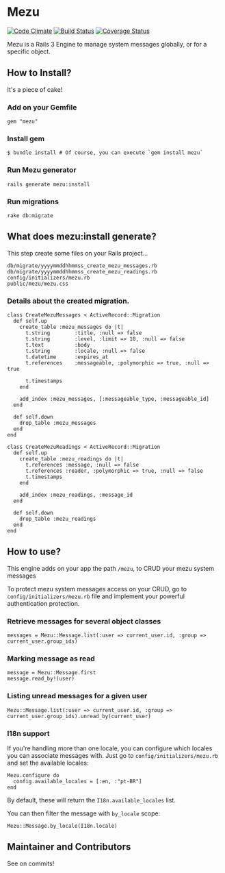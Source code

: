 # Mezu

[![Code Climate](https://codeclimate.com/github/tinogomes/mezu.png)](https://codeclimate.com/github/tinogomes/mezu)
[![Build Status](https://secure.travis-ci.org/tinogomes/mezu.png?branch=master)](http://travis-ci.org/tinogomes/mezu)
[![Coverage Status](https://coveralls.io/repos/tinogomes/mezu/badge.png?branch=master)](https://coveralls.io/r/tinogomes/mezu)

Mezu is a Rails 3 Engine to manage system messages globally, or for a specific object.

## How to Install?

It's a piece of cake!

### Add on your Gemfile

	gem "mezu"

### Install gem

	$ bundle install # Of course, you can execute `gem install mezu`

### Run Mezu generator

	rails generate mezu:install

### Run migrations

	rake db:migrate

## What does mezu:install generate?

This step create some files on your Rails project...

	db/migrate/yyyymmddhhmmss_create_mezu_messages.rb
	db/migrate/yyyymmddhhmmss_create_mezu_readings.rb
	config/initializers/mezu.rb
	public/mezu/mezu.css

### Details about the created migration.

	class CreateMezuMessages < ActiveRecord::Migration
	  def self.up
	    create_table :mezu_messages do |t|
	      t.string        :title, :null => false
	      t.string        :level, :limit => 10, :null => false
	      t.text          :body
	      t.string        :locale, :null => false
	      t.datetime      :expires_at
	      t.references    :messageable, :polymorphic => true, :null => true

	      t.timestamps
	    end

	    add_index :mezu_messages, [:messageable_type, :messageable_id]
	  end

	  def self.down
	    drop_table :mezu_messages
	  end
	end

	class CreateMezuReadings < ActiveRecord::Migration
	  def self.up
	    create_table :mezu_readings do |t|
	      t.references :message, :null => false
	      t.references :reader, :polymorphic => true, :null => false
	      t.timestamps
	    end

	    add_index :mezu_readings, :message_id
	  end

	  def self.down
	    drop_table :mezu_readings
	  end
	end

## How to use?

This engine adds on your app the path `/mezu`, to CRUD your mezu system messages

To protect mezu system messages access on your CRUD, go to `config/initializers/mezu.rb` file and implement your powerful authentication protection.

### Retrieve messages for several object classes

	messages = Mezu::Message.list(:user => current_user.id, :group => current_user.group_ids)

### Marking message as read

	message = Mezu::Message.first
	message.read_by!(user)

### Listing unread messages for a given user

	Mezu::Message.list(:user => current_user.id, :group => current_user.group_ids).unread_by(current_user)

### I18n support

If you're handling more than one locale, you can configure which locales you can associate messages with. Just go to `config/initializers/mezu.rb` and set the available locales:

	Mezu.configure do
	  config.available_locales = [:en, :"pt-BR"]
	end

By default, these will return the `I18n.available_locales` list.

You can then filter the message with `by_locale` scope:

	Mezu::Message.by_locale(I18n.locale)

## Maintainer and Contributors

See on commits!
